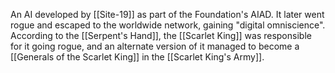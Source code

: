 An AI developed by [[Site-19]] as part of the Foundation's AIAD. It later went rogue and escaped to the worldwide network, gaining "digital omniscience". According to the [[Serpent's Hand]], the [[Scarlet King]] was responsible for it going rogue, and an alternate version of it managed to become a [[Generals of the Scarlet King]] in the [[Scarlet King's Army]].